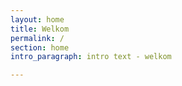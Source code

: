 ```yaml
---
layout: home
title: Welkom
permalink: /
section: home
intro_paragraph: intro text - welkom

---
```

